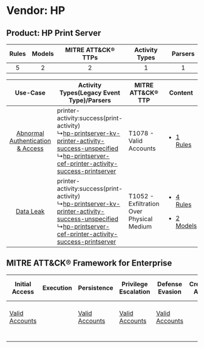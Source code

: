 Vendor: HP
==========
Product: HP Print Server
------------------------
| Rules | Models | MITRE ATT&CK® TTPs | Activity Types | Parsers |
|:-----:|:------:|:------------------:|:--------------:|:-------:|
|   5   |   2    |         2          |       1        |    1    |

|    Use-Case    | Activity Types(Legacy Event Type)/Parsers    | MITRE ATT&CK® TTP    | Content    |
|:----:| ---- | ---- | ---- |
| [Abnormal Authentication & Access](../../../UseCases/uc_abnormal_authentication_&_access.md) |  printer-activity:success(print-activity)<br> ↳[hp-printserver-kv-printer-activity-success-unspecified](Ps/pC_hpprintserverkvprinteractivitysuccessunspecified.md)<br> ↳[hp-printserver-cef-printer-activity-success-printserver](Ps/pC_hpprintservercefprinteractivitysuccessprintserver.md)<br> | T1078 - Valid Accounts<br>    | [<ul><li>1 Rules</li></ul>](RM/r_m_hp_hp_print_server_Abnormal_Authentication_&_Access.md)    |
|    [Data Leak](../../../UseCases/uc_data_leak.md)    |  printer-activity:success(print-activity)<br> ↳[hp-printserver-kv-printer-activity-success-unspecified](Ps/pC_hpprintserverkvprinteractivitysuccessunspecified.md)<br> ↳[hp-printserver-cef-printer-activity-success-printserver](Ps/pC_hpprintservercefprinteractivitysuccessprintserver.md)<br> | T1052 - Exfiltration Over Physical Medium<br> | [<ul><li>4 Rules</li></ul><ul><li>2 Models</li></ul>](RM/r_m_hp_hp_print_server_Data_Leak.md) |

MITRE ATT&CK® Framework for Enterprise
--------------------------------------
| Initial Access                                                      | Execution | Persistence                                                         | Privilege Escalation                                                | Defense Evasion                                                     | Credential Access | Discovery | Lateral Movement | Collection | Command and Control | Exfiltration                                                                           | Impact |
| ------------------------------------------------------------------- | --------- | ------------------------------------------------------------------- | ------------------------------------------------------------------- | ------------------------------------------------------------------- | ----------------- | --------- | ---------------- | ---------- | ------------------- | -------------------------------------------------------------------------------------- | ------ |
| [Valid Accounts](https://attack.mitre.org/techniques/T1078)<br><br> |           | [Valid Accounts](https://attack.mitre.org/techniques/T1078)<br><br> | [Valid Accounts](https://attack.mitre.org/techniques/T1078)<br><br> | [Valid Accounts](https://attack.mitre.org/techniques/T1078)<br><br> |                   |           |                  |            |                     | [Exfiltration Over Physical Medium](https://attack.mitre.org/techniques/T1052)<br><br> |        |